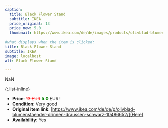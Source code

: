 ```yaml
---
caption:
  title: Black Flower Stand 
  subtitle: IKEA
  price_original: 13
  price_new: 5.0
  thumbnail: https://www.ikea.com/de/de/images/products/olivblad-blumenstaender-drinnen-draussen-schwarz__1010781_pe828330_s5.jpg
  
#what displays when the item is clicked:
title: Black Flower Stand 
subtitle: IKEA
image: localhost
alt: Black Flower Stand 

---
```

NaN

{:.list-inline} 
- **Price**: <span style="color:red"><del>13 EUR</del></span> <span style="color:green">**5.0**</span> EUR!
- **Condition**: Very good
- **Original item link**: [https://www.ikea.com/de/de/p/olivblad-blumenstaender-drinnen-draussen-schwarz-10486652/](Here)
- **Availability**: Yes
